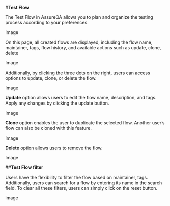 ﻿

#**Test Flow** 

The Test Flow in AssureQA allows you to plan and organize the testing process according to your preferences.

Image

On this page, all created flows are displayed, including the flow name, maintainer, tags, flow history, and available actions such as update, clone, delete

Image

Additionally, by clicking the three dots on the right, users can access options to update, clone, or delete the flow.

Image

**Update** option allows users to edit the flow name, description, and tags. Apply any changes by clicking the update button.

Image

**Clone** option enables the user to duplicate the selected flow. Another user’s flow can also be cloned with this feature.

Image

**Delete** option allows users to remove the flow.

Image

##**Test Flow filter**

Users have the flexibility to filter the flow based on maintainer, tags. Additionally, users can search for a flow by entering its name in the search field. To clear all these filters, users can simply click on the reset button.

image





